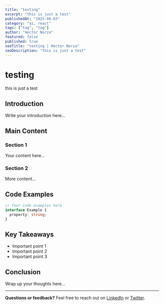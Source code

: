 ```yaml
---
title: "testing"
excerpt: "this is just a test"
publishedAt: "2025-06-03"
category: "ai, react"
tags: ["tag", "tag"]
author: "Hector Norza"
featured: false
published: true
seoTitle: "testing | Hector Norza"
seoDescription: "this is just a test"
---
```

# testing

this is just a test

## Introduction

Write your introduction here...

## Main Content

### Section 1

Your content here...

### Section 2

More content...

## Code Examples

```typescript
// Your code examples here
interface Example {
  property: string;
}
```

## Key Takeaways

- Important point 1
- Important point 2
- Important point 3

## Conclusion

Wrap up your thoughts here...

---

**Questions or feedback?** Feel free to reach out on [LinkedIn](https://linkedin.com/in/hectornorza) or [Twitter](https://twitter.com/hectornorza).
